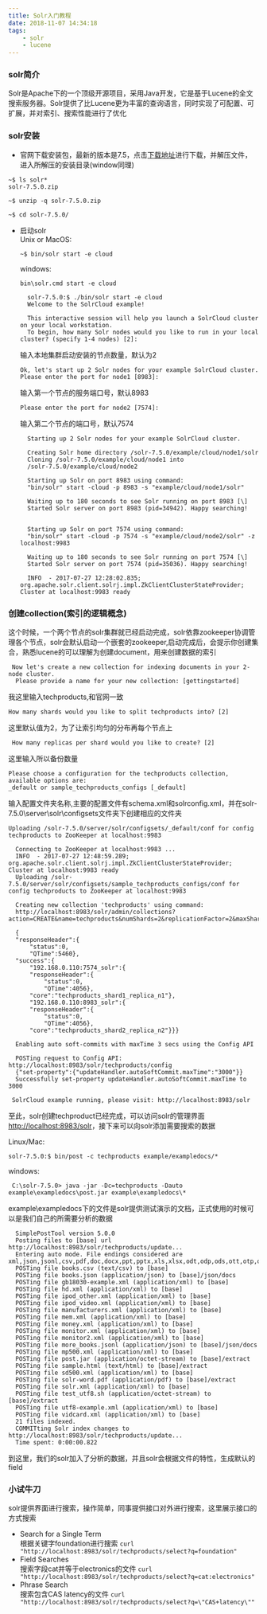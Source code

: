 ```yaml
---
title: Solr入门教程
date: 2018-11-07 14:34:18
tags:
    - solr
    - lucene
---
```


### solr简介
Solr是Apache下的一个顶级开源项目，采用Java开发，它是基于Lucene的全文搜索服务器。Solr提供了比Lucene更为丰富的查询语言，同时实现了可配置、可扩展，并对索引、搜索性能进行了优化

### solr安装
+ 官网下载安装包，最新的版本是7.5，点击[下载地址](http://lucene.apache.org/solr/downloads.html)进行下载，并解压文件，进入所解压的安装目录(window同理)    
``` shell
~$ ls solr*
solr-7.5.0.zip

~$ unzip -q solr-7.5.0.zip

~$ cd solr-7.5.0/

```
<!-- more -->
+ 启动solr  
   Unix or MacOS:
    ``` shell
    ~$ bin/solr start -e cloud
    ```  
   windows:
   ``` shell
   bin\solr.cmd start -e cloud
  ```
  ``` shell
    solr-7.5.0:$ ./bin/solr start -e cloud
    Welcome to the SolrCloud example!

    This interactive session will help you launch a SolrCloud cluster on your local workstation.
    To begin, how many Solr nodes would you like to run in your local cluster? (specify 1-4 nodes) [2]:
  ```
  输入本地集群启动安装的节点数量，默认为2
  ``` 
  Ok, let's start up 2 Solr nodes for your example SolrCloud cluster.
  Please enter the port for node1 [8983]:
  ```
  输入第一个节点的服务端口号，默认8983
  ```
  Please enter the port for node2 [7574]: 
  ```
  输入第二个节点的端口号，默认7574
  ```
    Starting up 2 Solr nodes for your example SolrCloud cluster.

    Creating Solr home directory /solr-7.5.0/example/cloud/node1/solr
    Cloning /solr-7.5.0/example/cloud/node1 into
    /solr-7.5.0/example/cloud/node2

    Starting up Solr on port 8983 using command:
    "bin/solr" start -cloud -p 8983 -s "example/cloud/node1/solr"

    Waiting up to 180 seconds to see Solr running on port 8983 [\]
    Started Solr server on port 8983 (pid=34942). Happy searching!


    Starting up Solr on port 7574 using command:
    "bin/solr" start -cloud -p 7574 -s "example/cloud/node2/solr" -z localhost:9983

    Waiting up to 180 seconds to see Solr running on port 7574 [\]
    Started Solr server on port 7574 (pid=35036). Happy searching!

    INFO  - 2017-07-27 12:28:02.835; org.apache.solr.client.solrj.impl.ZkClientClusterStateProvider; Cluster at localhost:9983 ready
  ```
### 创建collection(索引的逻辑概念)
  这个时候，一个两个节点的solr集群就已经启动完成，solr依靠zookeeper协调管理各个节点，solr会默认启动一个嵌套的zookeeper,启动完成后，会提示你创建集合，熟悉lucene的可以理解为创建document，用来创建数据的索引
  ```
   Now let's create a new collection for indexing documents in your 2-node cluster.
    Please provide a name for your new collection: [gettingstarted]

  ```
  我这里输入techproducts,和官网一致
  ```
  How many shards would you like to split techproducts into? [2]
  ```
  这里默认值为2，为了让索引均匀的分布再每个节点上

  ```
   How many replicas per shard would you like to create? [2]
  ```
  这里输入所以备份数量
  ```
  Please choose a configuration for the techproducts collection, available options are:
  _default or sample_techproducts_configs [_default]  
  ```
  输入配置文件夹名称,主要的配置文件有schema.xml和solrconfig.xml，并在solr-7.5.0\server\solr\configsets文件夹下创建相应的文件夹
  ```
  Uploading /solr-7.5.0/server/solr/configsets/_default/conf for config techproducts to ZooKeeper at localhost:9983

    Connecting to ZooKeeper at localhost:9983 ...
    INFO  - 2017-07-27 12:48:59.289; org.apache.solr.client.solrj.impl.ZkClientClusterStateProvider; Cluster at localhost:9983 ready
    Uploading /solr-7.5.0/server/solr/configsets/sample_techproducts_configs/conf for config techproducts to ZooKeeper at localhost:9983

    Creating new collection 'techproducts' using command:
    http://localhost:8983/solr/admin/collections?action=CREATE&name=techproducts&numShards=2&replicationFactor=2&maxShardsPerNode=2&collection.configName=techproducts

    {
    "responseHeader":{
        "status":0,
        "QTime":5460},
    "success":{
        "192.168.0.110:7574_solr":{
        "responseHeader":{
            "status":0,
            "QTime":4056},
        "core":"techproducts_shard1_replica_n1"},
        "192.168.0.110:8983_solr":{
        "responseHeader":{
            "status":0,
            "QTime":4056},
        "core":"techproducts_shard2_replica_n2"}}}

    Enabling auto soft-commits with maxTime 3 secs using the Config API

    POSTing request to Config API: http://localhost:8983/solr/techproducts/config
    {"set-property":{"updateHandler.autoSoftCommit.maxTime":"3000"}}
    Successfully set-property updateHandler.autoSoftCommit.maxTime to 3000

   SolrCloud example running, please visit: http://localhost:8983/solr
  ```
  至此，solr创建techproduct已经完成，可以访问solr的管理界面[http://localhost:8983/solr](http://localhost:8983/solr)，接下来可以向solr添加需要搜索的数据

  Linux/Mac:  
  ```
  solr-7.5.0:$ bin/post -c techproducts example/exampledocs/*
  ```
  windows:  
  ```
   C:\solr-7.5.0> java -jar -Dc=techproducts -Dauto example\exampledocs\post.jar example\exampledocs\*
  ```
  example\exampledocs下的文件是solr提供测试演示的文档，正式使用的时候可以是我们自己的所需要分析的数据

  ```
    SimplePostTool version 5.0.0
    Posting files to [base] url http://localhost:8983/solr/techproducts/update...
    Entering auto mode. File endings considered are xml,json,jsonl,csv,pdf,doc,docx,ppt,pptx,xls,xlsx,odt,odp,ods,ott,otp,ots,rtf,htm,html,txt,log
    POSTing file books.csv (text/csv) to [base]
    POSTing file books.json (application/json) to [base]/json/docs
    POSTing file gb18030-example.xml (application/xml) to [base]
    POSTing file hd.xml (application/xml) to [base]
    POSTing file ipod_other.xml (application/xml) to [base]
    POSTing file ipod_video.xml (application/xml) to [base]
    POSTing file manufacturers.xml (application/xml) to [base]
    POSTing file mem.xml (application/xml) to [base]
    POSTing file money.xml (application/xml) to [base]
    POSTing file monitor.xml (application/xml) to [base]
    POSTing file monitor2.xml (application/xml) to [base]
    POSTing file more_books.jsonl (application/json) to [base]/json/docs
    POSTing file mp500.xml (application/xml) to [base]
    POSTing file post.jar (application/octet-stream) to [base]/extract
    POSTing file sample.html (text/html) to [base]/extract
    POSTing file sd500.xml (application/xml) to [base]
    POSTing file solr-word.pdf (application/pdf) to [base]/extract
    POSTing file solr.xml (application/xml) to [base]
    POSTing file test_utf8.sh (application/octet-stream) to [base]/extract
    POSTing file utf8-example.xml (application/xml) to [base]
    POSTing file vidcard.xml (application/xml) to [base]
    21 files indexed.
    COMMITting Solr index changes to http://localhost:8983/solr/techproducts/update...
    Time spent: 0:00:00.822
  ```
  到这里，我们的solr加入了分析的数据，并且solr会根据文件的特性，生成默认的field

### 小试牛刀

   solr提供界面进行搜索，操作简单，同事提供接口对外进行搜索，这里展示接口的方式搜索

   * Search for a Single Term  
   根据关键字foundation进行搜索
    ```
      curl "http://localhost:8983/solr/techproducts/select?q=foundation"
    ```
   * Field Searches  
   搜索字段cat并等于electronics的文件
    ```
      curl "http://localhost:8983/solr/techproducts/select?q=cat:electronics"
    ```
   * Phrase Search   
   搜索包含CAS latency的文件
    ```
      curl "http://localhost:8983/solr/techproducts/select?q=\"CAS+latency\""
    ```
